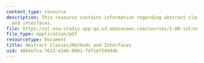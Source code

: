 ```yaml
---
content_type: resource
description: This resource contains information regarding abstract classes/methods
  and interfaces.
file: https://ol-ocw-studio-app-qa.s3.amazonaws.com/courses/1-00-introduction-to-computers-and-engineering-problem-solving-spring-2012/4064e7ca7613e3468601fdf1ef54944b_MIT1_00S12_REC_6.pdf
file_type: application/pdf
resourcetype: Document
title: Abstract Classes/Methods and Interfaces
uid: 4064e7ca-7613-e346-8601-fdf1ef54944b
---
```

